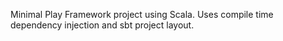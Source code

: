 Minimal Play Framework project using Scala. Uses compile time dependency injection and sbt project layout.
